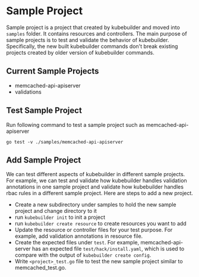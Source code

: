 # Sample Project

Sample project is a project that created by kubebuilder and moved into `samples` folder. It contains resources and controllers. The main purpose of sample projects is to test and validate the behavior of kubebuilder. Specifically, the new built kubebuilder commands don't break existing projects created by older version of kubebuilder commands.

## Current Sample Projects
- memcached-api-apiserver
- validations

## Test Sample Project
Run following command to test a sample project such as memcached-api-apiserver
```
go test -v ./samples/memcached-api-apiserver
```

## Add Sample Project
We can test different aspects of kubebuilder in different sample projects. For example, we can test and validate how kubebuilder handles validation annotations in one sample project and validate how kubebuilder handles rbac rules in a different sample project. Here are steps to add a new project.

- Create a new subdirectory under samples to hold the new sample project and change directory to it
- run `kubebuilder init` to init a project
- run `kubebuilder create resource` to create resources you want to add
- Update the resource or controller files for your test purpose. For example, add validation annotations in resource file.
- Create the expected files under `test`. For example, memcached-api-server has an expected file `test/hack/install.yaml`, which is used to compare with the output of `kubebuilder create config`.
- Write `<project>_test.go` file to test the new sample project similar to memcached_test.go.


